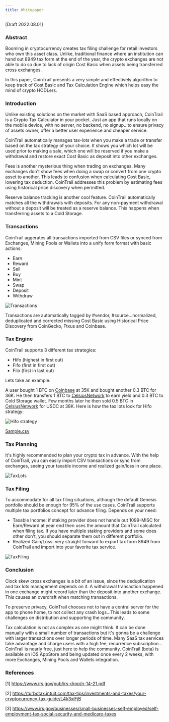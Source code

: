 ```yaml
---
title: Whitepaper
---
```

[Draft 2022.08.01]

### Abstract

Booming in cryptocurrency creates tax filing challenge for retail investors who own this asset class. Unlike, traditional finance where an institution can hand out 8949 tax form at the end of the year, the crypto exchanges are not able to do so due to lack of origin Cost Basic when assets being transferred cross exchanges.

In this paper, CoinTrail presents a very simple and effectively algorithm to keep track of Cost Basic and Tax Calculation Engine which helps easy the mind of crypto HODLers.

### Introduction

Unlike existing solutions on the market with SaaS based approach, CoinTrail is a Crypto Tax Calculator in your pocket. Just an app that runs locally on the mobile device, with no server, no backend, no signup...to ensure privacy of assets owner, offer a better user experience and cheaper service.

CoinTrail automatically manages tax-lots when you make a trade or transfer based on the tax strategy of your choice. It shows you which lot will be used prior to making a sale, which one will be reserved if you make a withdrawal and restore exact Cost Basic as deposit into other exchanges.

Fees is another mysterious thing when trading on exchanges. Many exchanges don't show fees when doing a swap or convert from one crypto asset to another. This leads to confusion when calculating Cost Basic, lowering tax deduction. CoinTrail addresses this problem by estimating fees using historical price discovery when permitted.

Reserve balance tracking is another cool feature. CoinTrail automatically matches all the withdrawals with deposits. For any non-payment withdrawal without a deposit will be treated as a reserve balance. This happens when transferring assets to a Cold Storage.

### Transactions

CoinTrail aggerates all transactions imported from CSV files or synced from Exchanges, Mining Pools or Wallets into a unify form format with basic actions:
- Earn
- Reward
- Sell
- Buy
- Mint
- Swap
- Deposit
- Withdraw

![Transactions](/assets/images/Transactions.png)

Transactions are automatically tagged by #vendor, #source...normalized, deduplicated and corrected missing Cost Basic using Historical Price Discovery from CoinGecko, Ftxus and Coinbase.

### Tax Engine

CoinTrail supports 3 different tax strategies:
- Hifo (highest in first out)
- Fifo (first in first out)
- Filo (first in last out)

Lets take an example:

A user bought 1 BTC on [Coinbase](https://coinbase.com) at 35K and bought another 0.3 BTC for 36K. He then transfers 1 BTC to [CelsiusNetwork](https://celsius.network) to earn yield and 0.3 BTC to Cold Storage wallet. Few months later he then sold 0.5 BTC in [CelsiusNetwork](https://celsius.network) for USDC at 38K. Here is how the tax lots look for Hifo strategy:

![Hifo strategy](/assets/images/hifo-strategy-diagram.png)

[Sample.csv](/assets/downloads/whitepaper-sample.csv)

### Tax Planning

It's highly recommended to plan your crypto tax in advance. With the help of CoinTrail, you can easily import CSV transactions or sync from exchanges, seeing your taxable income and realized gain/loss in one place.

![TaxLots](/assets/images/TaxLots.png)

### Tax Filing

To accommodate for all tax filing situations, although the default Genesis portfolio should be enough for 95% of the use cases.  CoinTrail supports multiple tax portfolios concept for advance filing. Depends on your need:
- Taxable Income: if staking provider does not handle out 1099-MISC for Earn/Reward at year end then uses the amount that CoinTrail calculated when filing tax. If you have multiple staking providers and some does other don't, you should separate them out in different portfolio.
- Realized Gain/Loss: very straight forward to export tax form 8949 from CoinTrail and import into your favorite tax service.

![TaxFiling](/assets/images/TaxFiling.png)

### Conclusion

Clock skew cross exchanges is a bit of an issue, since the deduplication and tax lots management depends on it. A withdrawal transaction happened in one exchange might record later than the deposit into another exchange. This causes an overdraft when matching transactions.

To preserve privacy, CoinTrail chooses not to have a central server for the app to phone home, to not collect any crash logs...This leads to some challenges on distribution and supporting the community.

Tax calculation is not as complex as one might think. It can be done manually with a small number of transactions but it's gonna be a challenge with larger transactions over longer periods of time. Many SaaS tax services take advantage and charge users with a high fee, recurrence subscription... CoinTrail is nearly free, just here to help the community. CoinTrail (beta) is available on iOS AppStore and being updated once every 2 weeks, with more Exchanges, Mining Pools and Wallets integration.

### References

[1] https://www.irs.gov/pub/irs-drop/n-14-21.pdf

[2] https://turbotax.intuit.com/tax-tips/investments-and-taxes/your-cryptocurrency-tax-guide/L4k3xiFjB

[3] https://www.irs.gov/businesses/small-businesses-self-employed/self-employment-tax-social-security-and-medicare-taxes
